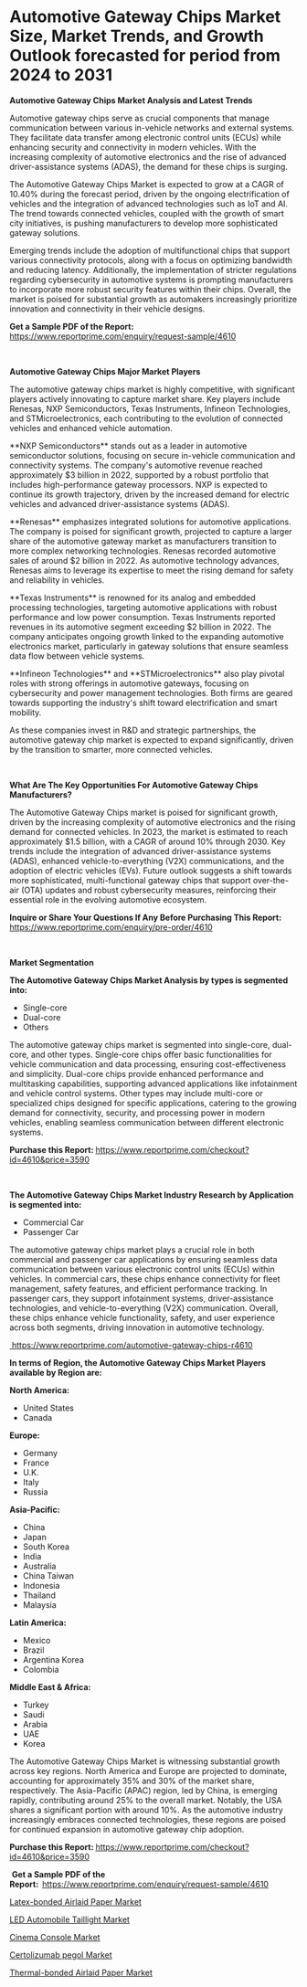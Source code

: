 <p><h1>Automotive Gateway Chips Market Size, Market Trends, and Growth Outlook forecasted for period from 2024 to 2031</h1></p><p><strong>Automotive Gateway Chips Market Analysis and Latest Trends</strong></p>
<p><p>Automotive gateway chips serve as crucial components that manage communication between various in-vehicle networks and external systems. They facilitate data transfer among electronic control units (ECUs) while enhancing security and connectivity in modern vehicles. With the increasing complexity of automotive electronics and the rise of advanced driver-assistance systems (ADAS), the demand for these chips is surging.</p><p>The Automotive Gateway Chips Market is expected to grow at a CAGR of 10.40% during the forecast period, driven by the ongoing electrification of vehicles and the integration of advanced technologies such as IoT and AI. The trend towards connected vehicles, coupled with the growth of smart city initiatives, is pushing manufacturers to develop more sophisticated gateway solutions.</p><p>Emerging trends include the adoption of multifunctional chips that support various connectivity protocols, along with a focus on optimizing bandwidth and reducing latency. Additionally, the implementation of stricter regulations regarding cybersecurity in automotive systems is prompting manufacturers to incorporate more robust security features within their chips. Overall, the market is poised for substantial growth as automakers increasingly prioritize innovation and connectivity in their vehicle designs.</p></p>
<p><strong>Get a Sample PDF of the Report:&nbsp;</strong> <a href="https://www.reportprime.com/enquiry/request-sample/4610">https://www.reportprime.com/enquiry/request-sample/4610</a></p>
<p>&nbsp;</p>
<p><strong>Automotive Gateway Chips Major Market Players</strong></p>
<p><p>The automotive gateway chips market is highly competitive, with significant players actively innovating to capture market share. Key players include Renesas, NXP Semiconductors, Texas Instruments, Infineon Technologies, and STMicroelectronics, each contributing to the evolution of connected vehicles and enhanced vehicle automation.</p><p>**NXP Semiconductors** stands out as a leader in automotive semiconductor solutions, focusing on secure in-vehicle communication and connectivity systems. The company's automotive revenue reached approximately $3 billion in 2022, supported by a robust portfolio that includes high-performance gateway processors. NXP is expected to continue its growth trajectory, driven by the increased demand for electric vehicles and advanced driver-assistance systems (ADAS).</p><p>**Renesas** emphasizes integrated solutions for automotive applications. The company is poised for significant growth, projected to capture a larger share of the automotive gateway market as manufacturers transition to more complex networking technologies. Renesas recorded automotive sales of around $2 billion in 2022. As automotive technology advances, Renesas aims to leverage its expertise to meet the rising demand for safety and reliability in vehicles.</p><p>**Texas Instruments** is renowned for its analog and embedded processing technologies, targeting automotive applications with robust performance and low power consumption. Texas Instruments reported revenues in its automotive segment exceeding $2 billion in 2022. The company anticipates ongoing growth linked to the expanding automotive electronics market, particularly in gateway solutions that ensure seamless data flow between vehicle systems.</p><p>**Infineon Technologies** and **STMicroelectronics** also play pivotal roles with strong offerings in automotive gateways, focusing on cybersecurity and power management technologies. Both firms are geared towards supporting the industry's shift toward electrification and smart mobility.</p><p>As these companies invest in R&D and strategic partnerships, the automotive gateway chip market is expected to expand significantly, driven by the transition to smarter, more connected vehicles.</p></p>
<p>&nbsp;</p>
<p><strong>What Are The Key Opportunities For Automotive Gateway Chips Manufacturers?</strong></p>
<p><p>The Automotive Gateway Chips market is poised for significant growth, driven by the increasing complexity of automotive electronics and the rising demand for connected vehicles. In 2023, the market is estimated to reach approximately $1.5 billion, with a CAGR of around 10% through 2030. Key trends include the integration of advanced driver-assistance systems (ADAS), enhanced vehicle-to-everything (V2X) communications, and the adoption of electric vehicles (EVs). Future outlook suggests a shift towards more sophisticated, multi-functional gateway chips that support over-the-air (OTA) updates and robust cybersecurity measures, reinforcing their essential role in the evolving automotive ecosystem.</p></p>
<p><strong>Inquire or Share Your Questions If Any Before Purchasing This Report:</strong> <a href="https://www.reportprime.com/enquiry/pre-order/4610">https://www.reportprime.com/enquiry/pre-order/4610</a></p>
<p>&nbsp;</p>
<p><strong>Market Segmentation</strong></p>
<p><strong>The Automotive Gateway Chips Market Analysis by types is segmented into:</strong></p>
<p><ul><li>Single-core</li><li>Dual-core</li><li>Others</li></ul></p>
<p><p>The automotive gateway chips market is segmented into single-core, dual-core, and other types. Single-core chips offer basic functionalities for vehicle communication and data processing, ensuring cost-effectiveness and simplicity. Dual-core chips provide enhanced performance and multitasking capabilities, supporting advanced applications like infotainment and vehicle control systems. Other types may include multi-core or specialized chips designed for specific applications, catering to the growing demand for connectivity, security, and processing power in modern vehicles, enabling seamless communication between different electronic systems.</p></p>
<p><strong>Purchase this Report:&nbsp;</strong><a href="https://www.reportprime.com/checkout?id=4610&price=3590">https://www.reportprime.com/checkout?id=4610&price=3590</a></p>
<p>&nbsp;</p>
<p><strong>The Automotive Gateway Chips Market Industry Research by Application is segmented into:</strong></p>
<p><ul><li>Commercial Car</li><li>Passenger Car</li></ul></p>
<p><p>The automotive gateway chips market plays a crucial role in both commercial and passenger car applications by ensuring seamless data communication between various electronic control units (ECUs) within vehicles. In commercial cars, these chips enhance connectivity for fleet management, safety features, and efficient performance tracking. In passenger cars, they support infotainment systems, driver-assistance technologies, and vehicle-to-everything (V2X) communication. Overall, these chips enhance vehicle functionality, safety, and user experience across both segments, driving innovation in automotive technology.</p></p>
<p><a href="https://www.reportprime.com/automotive-gateway-chips-r4610">&nbsp;https://www.reportprime.com/automotive-gateway-chips-r4610</a></p>
<p><strong>In terms of Region, the Automotive Gateway Chips Market Players available by Region are:</strong></p>
<p>
    <p> <strong> North America: </strong>
        <ul>
            <li>United States</li>
            <li>Canada</li>
        </ul>
        </p> 
    <p> <strong> Europe: </strong>
        <ul>
            <li>Germany</li>
            <li>France</li>
            <li>U.K.</li>
            <li>Italy</li>
            <li>Russia</li>
        </ul>
        </p> 
    <p> <strong> Asia-Pacific: </strong>
        <ul>
            <li>China</li>
            <li>Japan</li>
            <li>South Korea</li>
            <li>India</li>
            <li>Australia</li>
            <li>China Taiwan</li>
            <li>Indonesia</li>
            <li>Thailand</li>
            <li>Malaysia</li>
        </ul>
        </p> 
    <p> <strong> Latin America: </strong>
        <ul>
            <li>Mexico</li>
            <li>Brazil</li>
            <li>Argentina Korea</li>
            <li>Colombia</li>
        </ul>
        </p> 
    <p> <strong> Middle East & Africa: </strong>
        <ul>
            <li>Turkey</li>
            <li>Saudi</li>
            <li>Arabia</li>
            <li>UAE</li>
            <li>Korea</li>
        </ul>
    </p>
    </p>
<p><p>The Automotive Gateway Chips Market is witnessing substantial growth across key regions. North America and Europe are projected to dominate, accounting for approximately 35% and 30% of the market share, respectively. The Asia-Pacific (APAC) region, led by China, is emerging rapidly, contributing around 25% to the overall market. Notably, the USA shares a significant portion with around 10%. As the automotive industry increasingly embraces connected technologies, these regions are poised for continued expansion in automotive gateway chip adoption.</p></p>
<p><strong>Purchase this Report: </strong><a href="https://www.reportprime.com/checkout?id=4610&price=3590">https://www.reportprime.com/checkout?id=4610&price=3590</a></p>
<p>&nbsp;<strong>Get a Sample PDF of the Report:&nbsp;&nbsp;</strong><a href="https://www.reportprime.com/enquiry/request-sample/4610">https://www.reportprime.com/enquiry/request-sample/4610</a></p>
<p><strong></strong></p>
<p><p><a href="https://issuu.com/reportprime-2/docs/latex-bonded-airlaid-paper-market-s_b7372b897110db">Latex-bonded Airlaid Paper Market</a></p><p><a href="https://github.com/JudyWalsh475/Market-Research-Report-List-1/blob/main/led-automobile-taillight-market.md">LED Automobile Taillight Market</a></p><p><a href="https://github.com/AshikRahman665/Market-Research-Report-List-1/blob/main/cinema-console-market.md">Cinema Console Market</a></p><p><a href="https://www.linkedin.com/pulse/strategic-market-insights-global-certolizumab-pegol-2024-vahke?trackingId=5MXPQ34DQemj9wyvsouWeA%3D%3D">Certolizumab pegol Market</a></p><p><a href="https://issuu.com/reportprime-2/docs/thermal-bonded-airlaid-paper-market_4911591441933a">Thermal-bonded Airlaid Paper Market</a></p></p>